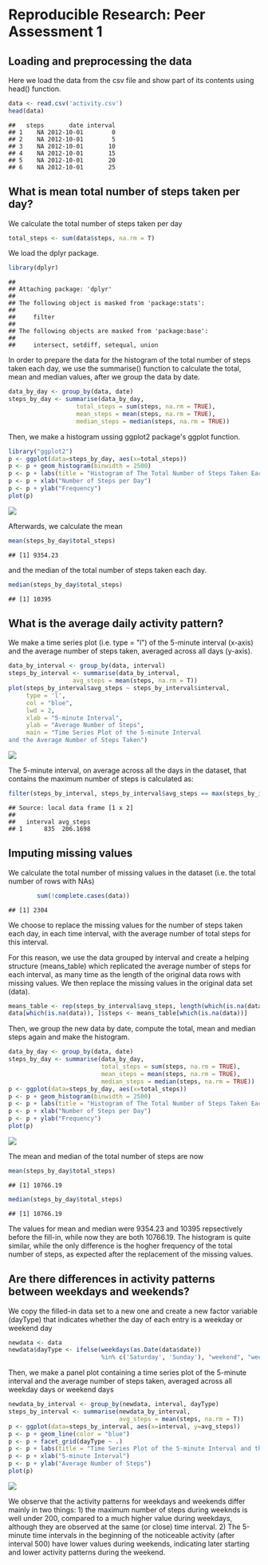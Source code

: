 # Reproducible Research: Peer Assessment 1



## Loading and preprocessing the data
Here we load the data from the csv file and show part of its contents
using head() function.

```r
data <- read.csv('activity.csv')
head(data)
```

```
##   steps       date interval
## 1    NA 2012-10-01        0
## 2    NA 2012-10-01        5
## 3    NA 2012-10-01       10
## 4    NA 2012-10-01       15
## 5    NA 2012-10-01       20
## 6    NA 2012-10-01       25
```

## What is mean total number of steps taken per day?

We calculate the total number of steps taken per day

```r
total_steps <- sum(data$steps, na.rm = T)
```

We load the dplyr package.

```r
library(dplyr)
```

```
## 
## Attaching package: 'dplyr'
## 
## The following object is masked from 'package:stats':
## 
##     filter
## 
## The following objects are masked from 'package:base':
## 
##     intersect, setdiff, setequal, union
```

In order to prepare the data for the histogram of the total number of steps taken each day, 
we use the summarise() function to calculate the total, mean and median values, after 
we group the data by date.

```r
data_by_day <- group_by(data, date)
steps_by_day <- summarise(data_by_day, 
                   total_steps = sum(steps, na.rm = TRUE),
                   mean_steps = mean(steps, na.rm = TRUE),
                   median_steps = median(steps, na.rm = TRUE))
```

Then, we make a histogram ussing ggplot2 package's ggplot function.

```r
library("ggplot2")
p <- ggplot(data=steps_by_day, aes(x=total_steps))
p <- p + geom_histogram(binwidth = 2500)
p <- p + labs(title = "Histogram of The Total Number of Steps Taken Each Day")
p <- p + xlab("Number of Steps per Day")
p <- p + ylab("Frequency")
plot(p)
```

![](PA1_template_files/figure-html/hist-1.png) 

Afterwards, we calculate the mean 

```r
mean(steps_by_day$total_steps)
```

```
## [1] 9354.23
```

and the median of the total number of steps taken each day.

```r
median(steps_by_day$total_steps)
```

```
## [1] 10395
```

## What is the average daily activity pattern?

We make a time series plot (i.e. type = "l") of the 5-minute interval (x-axis) and the average number of steps taken, averaged across all days (y-axis). 


```r
data_by_interval <- group_by(data, interval)
steps_by_interval <- summarise(data_by_interval, 
                  avg_steps = mean(steps, na.rm = T))
plot(steps_by_interval$avg_steps ~ steps_by_interval$interval, 
     type = 'l', 
     col = "blue",
     lwd = 2,
     xlab = "5-minute Interval", 
     ylab = "Average Number of Steps",
     main = "Time Series Plot of the 5-minute Interval
and the Average Number of Steps Taken")
```

![](PA1_template_files/figure-html/unnamed-chunk-5-1.png) 

The 5-minute interval, on average across all the days in the dataset, that contains the maximum number of steps is calculated as:


```r
filter(steps_by_interval, steps_by_interval$avg_steps == max(steps_by_interval$avg_steps))
```

```
## Source: local data frame [1 x 2]
## 
##   interval avg_steps
## 1      835  206.1698
```

## Imputing missing values

We calculate the total number of missing values in the dataset (i.e. the total number of rows with NAs)

```r
        sum(!complete.cases(data))
```

```
## [1] 2304
```
We choose to replace the missing values for the number of steps taken each day, in each time interval, with the average number of total steps for this interval.

For this reason, we use the data grouped by interval and create a helping structure (means_table) which replicated the average number of steps for each interval, as many time as the length of the original data rows with missing values. We then replace the missing values in the original data set (data).


```r
means_table <- rep(steps_by_interval$avg_steps, length(which(is.na(data))))
data[which(is.na(data)), ]$steps <- means_table[which(is.na(data))]
```
Then, we group the new data by date, compute the total, mean and median steps again and make the histogram.

```r
data_by_day <- group_by(data, date)
steps_by_day <- summarise(data_by_day, 
                          total_steps = sum(steps, na.rm = TRUE),
                          mean_steps = mean(steps, na.rm = TRUE),
                          median_steps = median(steps, na.rm = TRUE))
p <- ggplot(data=steps_by_day, aes(x=total_steps))
p <- p + geom_histogram(binwidth = 2500)
p <- p + labs(title = "Histogram of The Total Number of Steps Taken Each Day")
p <- p + xlab("Number of Steps per Day")
p <- p + ylab("Frequency")
plot(p)
```

![](PA1_template_files/figure-html/unnamed-chunk-9-1.png) 

The mean and median of the total number of steps are now

```r
mean(steps_by_day$total_steps)
```

```
## [1] 10766.19
```

```r
median(steps_by_day$total_steps)
```

```
## [1] 10766.19
```

The values for mean and median were 9354.23 and 10395 repsectively before the fill-in, while now they are both 10766.19. The histogram is quite similar, while the only difference is the hogher frequency of the total number of steps, as expected after the replacement of the missing values. 

## Are there differences in activity patterns between weekdays and weekends?

We copy the filled-in data set to a new one and create a new factor variable (dayType) that indicates whether the day of each entry is a weekday or weekend day

```r
newdata <- data 
newdata$dayType <- ifelse(weekdays(as.Date(data$date))
                          %in% c('Saturday', 'Sunday'), "weekend", "weekday")
```

Then, we make a panel plot containing a time series plot of the 5-minute interval and the average number of steps taken, averaged across all weekday days or weekend days 

```r
newdata_by_interval <- group_by(newdata, interval, dayType)
steps_by_interval <- summarise(newdata_by_interval, 
                               avg_steps = mean(steps, na.rm = T))
p <- ggplot(data=steps_by_interval, aes(x=interval, y=avg_steps))
p <- p + geom_line(color = "blue")
p <- p + facet_grid(dayType ~ .)
p <- p + labs(title = "Time Series Plot of the 5-minute Interval and the Average Number of Steps Taken")
p <- p + xlab("5-minute Interval")
p <- p + ylab("Average Number of Steps")
plot(p) 
```

![](PA1_template_files/figure-html/unnamed-chunk-12-1.png) 

We observe that the activity patterns for weekdays and weekends differ mainly in two things: 1) the maximum number of steps during weeknds is well under 200, compared to a much higher value during weekdays, although they are observed at the same (or close) time interval. 2) The 5-minute time intervals in the beginning of the noticeable activity (after interval 500) have lower values during weekends, indicating later starting and lower activity patterns during the weekend.
